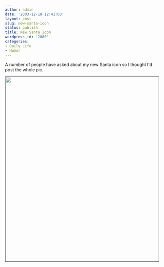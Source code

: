 ```yaml
---
author: admin
date: '2003-12-18 12:41:00'
layout: post
slug: new-santa-icon
status: publish
title: New Santa Icon
wordpress_id: '2080'
categories:
- Daily Life
- Humor
---
```

A number of people have asked about my new Santa icon so I thought I&apos;d post the whole pic. <lj-cut text="See the big picture.">

<div align="center"><img src="http://www.arcanology.com/images/ho-ho.jpg" border="1" height="604" width="533"></div>
